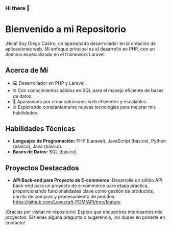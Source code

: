 ### Hi there 👋

# Bienvenido a mi Repositorio

¡Hola! Soy Diego Castro, un apasionado desarrollador  en la creación de aplicaciones web. Mi enfoque principal es el desarrollo en PHP, con un dominio especializado en el framework Laravel.

## Acerca de Mí

- 💻 Desarrollador en PHP y Laravel .
- 🌐 Con conocimientos sólidos en SQL para el manejo eficiente de bases de datos.
- 🚀 Apasionado por crear soluciones web eficientes y escalables.
- 🌐 Explorando constantemente nuevas tecnologías para mejorar mis habilidades.

## Habilidades Técnicas

- **Lenguajes de Programación:** PHP (Laravel), JavaScript (básico), Python (básico), Java (básico).
- **Bases de Datos:** SQL (básico).

## Proyectos Destacados

- **API Back-end para Proyecto de E-commerce:**
  Desarrollé un sólido API back-end para un proyecto de e-commerce para etapa practica, proporcionando funcionalidades clave como gestión de productos, carrito de compras y procesamiento de pedidos. https://github.com/Lovecraft-PGM/API/tree/feature
  
¡Gracias por visitar mi repositorio! Espero que encuentres interesantes mis proyectos. Si tienes alguna pregunta o sugerencia, ¡no dudes en ponerte en contacto!




<!--
**Diegofer2004/Diegofer2004** is a ✨ _special_ ✨ repository because its `README.md` (this file) appears on your GitHub profile.

Here are some ideas to get you started:

- 🔭 I’m currently working on ...
- 🌱 I’m currently learning ...
- 👯 I’m looking to collaborate on ...
- 🤔 I’m looking for help with ...
- 💬 Ask me about ...
- 📫 How to reach me: ...
- 😄 Pronouns: ...
- ⚡ Fun fact: ...
-->
